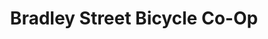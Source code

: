 ---
title: "Bradley Street Bicycle Co-Op"
url: /new-haven/bradley-street-bicycle-co-op/
shop: bicycle
---
